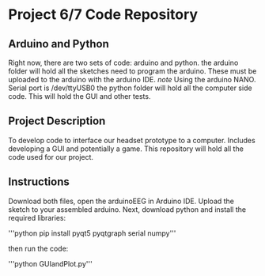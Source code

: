 # Project 6/7 Code Repository

## Arduino and Python

Right now, there are two sets of code: arduino and python.
the arduino folder will hold all the sketches need to program the arduino. These must be uploaded to the arduino with the arduino IDE.
*note* Using the arduino NANO. Serial port is /dev/ttyUSB0
the python folder will hold all the computer side code. This will hold the GUI and other tests.

## Project Description

To develop code to interface our headset prototype to a computer. Includes developing a GUI and potentially a game.
This repository will hold all the code used for our project.

## Instructions

Download both files, open the arduinoEEG in Arduino IDE. Upload the sketch to your assembled arduino.
Next, download python and install the required libraries:

'''python pip install pyqt5 pyqtgraph serial numpy'''

then run the code:

'''python GUIandPlot.py'''
